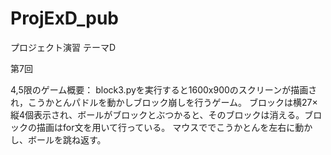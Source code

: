 # ProjExD_pub
プロジェクト演習 テーマD

第7回

4,5限のゲーム概要： block3.pyを実行すると1600x900のスクリーンが描画され，こうかとんパドルを動かしブロック崩しを行うゲーム。 ブロックは横27×縦4個表示され、ボールがブロックとぶつかると、そのブロックは消える。ブロックの描画はfor文を用いて行っている。 マウスででこうかとんを左右に動かし、ボールを跳ね返す。
